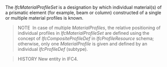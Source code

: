 The _IfcMaterialProfileSet_ is a designation by which individual material(s) of a prismatic element (for example, beam or column) constructed of a single or multiple material profiles is known.

> NOTE&nbsp; In case of multiple _MaterialProfiles_, the relative positioning of individual profiles in _IfcMaterialProfileSet_ are defined using the concept of _IfcCompositeProfileDef_ in _IfcProfileResource_ schema; otherwise, only one _MaterialProfile_ is given and defined by an individual _IfcProfileDef_ (subtype).

> HISTORY New entity in IFC4.